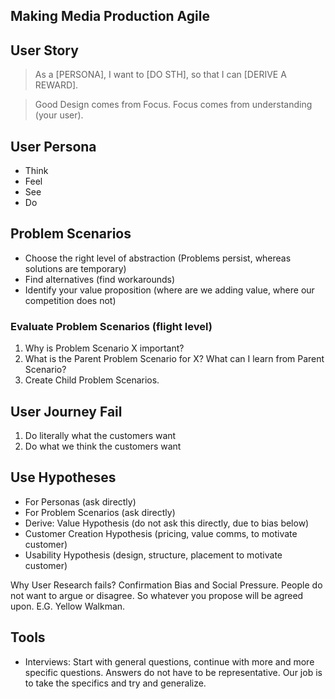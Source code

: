## Making Media Production Agile

## User Story

> As a [PERSONA], I want to [DO STH], so that I can [DERIVE A REWARD].

> Good Design comes from Focus. Focus comes from understanding (your user).

## User Persona

- Think
- Feel
- See
- Do

## Problem Scenarios

- Choose the right level of abstraction (Problems persist, whereas solutions are temporary)
- Find alternatives (find workarounds)
- Identify your value proposition (where are we adding value, where our competition does not)

### Evaluate Problem Scenarios (flight level)

1. Why is Problem Scenario X important?
2. What is the Parent Problem Scenario for X? What can I learn from Parent Scenario?
3. Create Child Problem Scenarios. 

## User Journey Fail

1. Do literally what the customers want
2. Do what we think the customers want

## Use Hypotheses

- For Personas (ask directly)
- For Problem Scenarios (ask directly)
- Derive: Value Hypothesis (do not ask this directly, due to bias below)
- Customer Creation Hypothesis (pricing, value comms, to motivate customer)
- Usability Hypothesis (design, structure, placement to motivate customer)

Why User Research fails? Confirmation Bias and Social Pressure. People do not want to argue or disagree. So whatever you propose will be agreed upon. E.G. Yellow Walkman.

## Tools

- Interviews: Start with general questions, continue with more and more specific questions. Answers do not have to be representative. Our job is to take the specifics and try and generalize.

